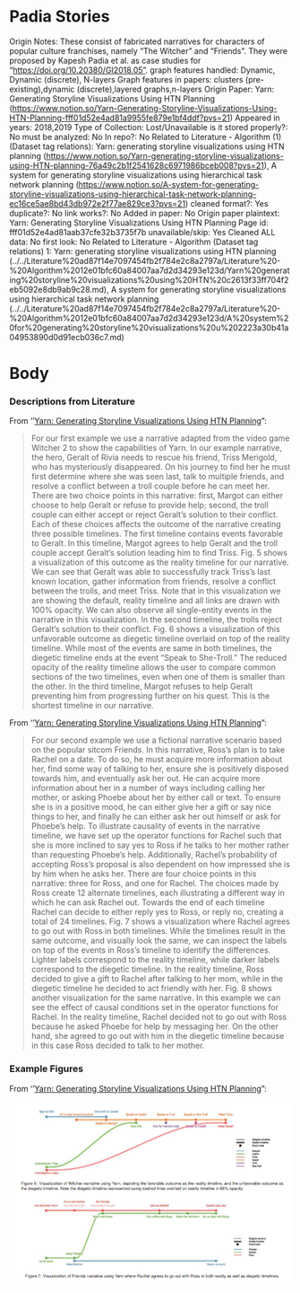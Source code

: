# Padia Stories

Origin Notes: These consist of fabricated narratives for characters of popular culture franchises, namely “The Witcher” and “Friends”. They were proposed by Kapesh Padia et al. as case studies for “https://doi.org/10.20380/GI2018.05”.
graph features handled: Dynamic, Dynamic (discrete), N-layers
Graph features in papers: clusters (pre-existing),dynamic (discrete),layered graphs,n-layers
Origin Paper: Yarn: Generating Storyline Visualizations Using HTN Planning (https://www.notion.so/Yarn-Generating-Storyline-Visualizations-Using-HTN-Planning-fff01d52e4ad81a9955fe879e1bf4ddf?pvs=21)
Appeared in years: 2018,2019
Type of Collection: Lost/Unavailable
is it stored properly?: No
must be analyzed: No
In repo?: No
Related to Literature - Algorithm (1) (Dataset tag relations): Yarn: generating storyline visualizations using HTN planning (https://www.notion.so/Yarn-generating-storyline-visualizations-using-HTN-planning-76a49c2b1f2541628c6971986bceb008?pvs=21), A system for generating storyline visualizations using hierarchical task network planning (https://www.notion.so/A-system-for-generating-storyline-visualizations-using-hierarchical-task-network-planning-ec16ce5ae8bd43db972e2f77ae829ce3?pvs=21)
cleaned format?: Yes
duplicate?: No
link works?: No
Added in paper: No
Origin paper plaintext: Yarn: Generating Storyline Visualizations Using HTN Planning
Page id: fff01d52e4ad81aab37cfe32b3735f7b
unavailable/skip: Yes
Cleaned ALL data: No
first look: No
Related to Literature - Algorithm (Dataset tag relations) 1: Yarn: generating storyline visualizations using HTN planning (../../Literature%20ad87f14e7097454fb2f784e2c8a2797a/Literature%20-%20Algorithm%2012e01bfc60a84007aa7d2d34293e123d/Yarn%20generating%20storyline%20visualizations%20using%20HTN%20c2613f33ff704f2eb5092e8db9ab9c28.md), A system for generating storyline visualizations using hierarchical task network planning (../../Literature%20ad87f14e7097454fb2f784e2c8a2797a/Literature%20-%20Algorithm%2012e01bfc60a84007aa7d2d34293e123d/A%20system%20for%20generating%20storyline%20visualizations%20u%202223a30b41a04953890d0d91ecb036c7.md)

# Body

### Descriptions from Literature

From ‘’[Yarn: Generating Storyline Visualizations Using HTN Planning](https://doi.org/10.20380/GI2018.05)”:

> For our first example we use a narrative adapted from the video game Witcher 2 to show the capabilities of Yarn. In our example narrative, the hero, Geralt of Rivia needs to rescue his friend, Triss Merigold, who has mysteriously disappeared. On his journey to find her he must first determine where she was seen last, talk to multiple friends, and resolve a conflict between a troll couple before he can meet her.
There are two choice points in this narrative: first, Margot can either choose to help Geralt or refuse to provide help; second, the troll couple can either accept or reject Geralt’s solution to their conflict. Each of these choices affects the outcome of the narrative creating three possible timelines.
The first timeline contains events favorable to Geralt. In this timeline, Margot agrees to help Geralt and the troll couple accept Geralt’s solution leading him to find Triss. Fig. 5 shows a visualization of this outcome as the reality timeline for our narrative. We can see that Geralt was able to successfully track Triss’s last known location, gather information from friends, resolve a conflict between the trolls, and meet Triss. Note that in this visualization we are showing the default, reality timeline and all links are drawn with 100% opacity. We can also observe all single-entity events in the narrative in this visualization.
In the second timeline, the trolls reject Geralt’s solution to their conflict. Fig. 6 shows a visualization of this unfavorable outcome as diegetic timeline overlaid on top of the reality timeline. While most of the events are same in both timelines, the diegetic timeline ends at the event “Speak to She-Troll.” The reduced opacity of the reality timeline allows the user to compare common sections of the two timelines, even when one of them is smaller than the other.
In the third timeline, Margot refuses to help Geralt preventing him from progressing further on his quest. This is the shortest timeline in our narrative.
> 

From ‘’[Yarn: Generating Storyline Visualizations Using HTN Planning](https://doi.org/10.20380/GI2018.05)”:

> For our second example we use a fictional narrative scenario based on the popular sitcom Friends.
In this narrative, Ross’s plan is to take Rachel on a date. To do so, he must acquire more information about her, find some way of talking to her, ensure she is positively disposed towards him, and eventually ask her out. He can acquire more information about her in a number of ways including calling her mother, or asking Phoebe about her by either call or text. To ensure she is in a positive mood, he can either give her a gift or say nice things to her, and finally he can either ask her out himself or ask for Phoebe’s help. To illustrate causality of events in the narrative timeline, we have set up the operator functions for Rachel such that she is more inclined to say yes to Ross if he talks to her mother rather than requesting Phoebe’s help. Additionally, Rachel’s probability of accepting Ross’s proposal is also dependent on how impressed she is by him when he asks her.
There are four choice points in this narrative: three for Ross, and one for Rachel. The choices made by Ross create 12 alternate timelines, each illustrating a different way in which he can ask Rachel out. Towards the end of each timeline Rachel can decide to either reply yes to Ross, or reply no, creating a total of 24 timelines.
Fig. 7 shows a visualization where Rachel agrees to go out with Ross in both timelines. While the timelines result in the same outcome, and visually look the same, we can inspect the labels on top of the events in Ross’s timeline to identify the differences. Lighter labels correspond to the reality timeline, while darker labels correspond to the diegetic timeline. In the reality timeline, Ross decided to give a gift to Rachel after talking to her mom, while in the diegetic timeline he decided to act friendly with her.
Fig. 8 shows another visualization for the same narrative. In this example we can see the effect of causal conditions set in the operator functions for Rachel. In the reality timeline, Rachel decided not to go out with Ross because he asked Phoebe for help by messaging her. On the other hand, she agreed to go out with him in the diegetic timeline because in this case Ross decided to talk to her mother.
> 

### Example Figures

From ‘’[Yarn: Generating Storyline Visualizations Using HTN Planning](https://doi.org/10.20380/GI2018.05)”:

![Untitled](../../../Benchmark%20datasets%2064e0439269f9497799025562a4087ce1/Padia%20Stories%20c02a38b9ea5e40bfb682ae77e2ac23af/Untitled.png)
